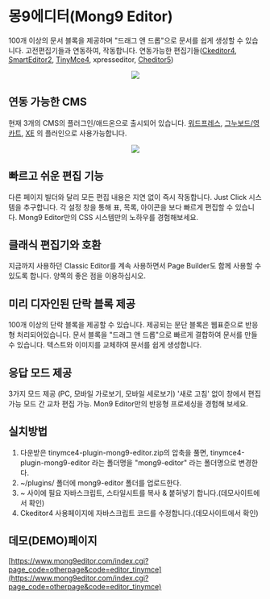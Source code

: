 # 몽9에디터(Mong9 Editor)

100개 이상의 문서 블록을 제공하며 "드래그 앤 드롭"으로 문서를 쉽게 생성할 수 있습니다.
고전편집기들과 연동하여, 작동합니다.
연동가능한 편집기들([Ckeditor4](https://www.mong9editor.com/index.cgi?page_code=otherpage&code=editor_ckeditor4), [SmartEditor2](https://www.mong9editor.com/index.cgi?page_code=otherpage&code=editor_smarteditor2), [TinyMce4](https://www.mong9editor.com/index.cgi?page_code=otherpage&code=editor_tinymce), xpresseditor, [Cheditor5](https://www.mong9editor.com/index.cgi?page_code=otherpage&code=editor_cheditor5))

<p style="text-align:center"><img src="https://www.mong9editor.com/etc_img/editor/for_ckeditor4.png"></p>

## 연동 가능한 CMS
현재 3개의 CMS의 플러그인/애드온으로 출시되어 있습니다.
[워드프레스](https://www.mong9editor.com/index.cgi?page_code=otherpage&code=cms_wordpress), [그누보드/영카트](https://www.mong9editor.com/index.cgi?page_code=otherpage&code=cms_gnuboard), [XE](https://www.mong9editor.com/index.cgi?page_code=otherpage&code=cms_xpressengine) 의 플러인으로 사용가능합니다.

<p style="text-align:center"><img src="https://www.mong9editor.com/etc_img/editor/mong9-editor.jpg"></p>

## 빠르고 쉬운 편집 기능
다른 페이지 빌더와 달리 모든 편집 내용은 지연 없이 즉시 작동합니다.
Just Click 시스템을 추구합니다.
각 설정 창을 통해 표, 목록, 아이콘을 보다 빠르게 편집할 수 있습니다.
Mong9 Editor만의 CSS 시스템만의 노하우를 경험해보세요.

## 클래식 편집기와 호환
지금까지 사용하던 Classic Editor를 계속 사용하면서 Page Builder도 함께 사용할 수 있도록 합니다.
양쪽의 좋은 점을 이용하십시오.

## 미리 디자인된 단락 블록 제공
100개 이상의 단락 블록을 제공할 수 있습니다.
제공되는 문단 블록은 웹표준으로 반응형 처리되어있습니다.
문서 블록을 "드래그 앤 드롭"으로 빠르게 결합하여 문서를 만들 수 있습니다.
텍스트와 이미지를 교체하여 문서를 쉽게 생성합니다.

## 응답 모드 제공
3가지 모드 제공 (PC, 모바일 가로보기, 모바일 세로보기)
'새로 고침' 없이 창에서 편집 가능
모드 간 교차 편집 가능.
Mon9 Editor만의 반응형 프로세싱을 경험해 보세요.

## 실치방법
1. 다운받은 tinymce4-plugin-mong9-editor.zip의 압축을 풀면, tinymce4-plugin-mong9-editor 라는 폴더명을 "mong9-editor" 라는 폴더명으로 변경한다.
2. ~/plugins/ 폴더에 mong9-editor 폴더를 업로드한다.
3. <head>~</head> 사이에 필요 자바스크립트, 스타일시트를 복사 & 붙혀넣기 합니다.(데모사이트에서 확인)
4. Ckeditor4 사용페이지에 자바스크립트 코드를 수정합니다.(데모사이트에서 확인)

## 데모(DEMO)페이지
[https://www.mong9editor.com/index.cgi?page_code=otherpage&code=editor_tinymce](https://www.mong9editor.com/index.cgi?page_code=otherpage&code=editor_tinymce)
